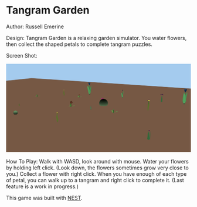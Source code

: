 # Tangram Garden

Author: Russell Emerine

Design:
Tangram Garden is a relaxing garden simulator.
You water flowers, then collect the shaped petals to complete tangram puzzles.

Screen Shot:

![Screen Shot](screenshot.png)

How To Play:
Walk with WASD, look around with mouse.
Water your flowers by holding left click.
(Look down, the flowers sometimes grow very close to you.)
Collect a flower with right click.
When you have enough of each type of petal, you can
walk up to a tangram and right click to complete it.
(Last feature is a work in progress.)

This game was built with [NEST](NEST.md).
